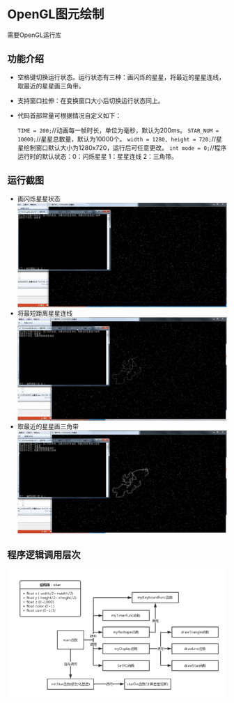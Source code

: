 # OpenGL图元绘制

需要OpenGL运行库

## 功能介绍
* 空格键切换运行状态。运行状态有三种：画闪烁的星星，将最近的星星连线，取最近的星星画三角带。
* 支持窗口拉伸：在变换窗口大小后切换运行状态同上。
* 代码首部常量可根据情况自定义如下：

	`TIME = 200;`//动画每一帧时长，单位为毫秒，默认为200ms。
	`STAR_NUM = 10000;`//星星总数量，默认为10000个。
	`width = 1280, height = 720;`//星星绘制窗口默认大小为1280x720，运行后可任意更改。
	`int mode = 0;`//程序运行时的默认状态：0：闪烁星星 1：星星连线 2：三角带。

## 运行截图
* 画闪烁星星状态
![](https://github.com/xuchenhao001/BIT-homework/blob/master/Computer%20graphics%20and%20visual%20computing/1/1.jpg)
* 将最短距离星星连线
![](https://github.com/xuchenhao001/BIT-homework/blob/master/Computer%20graphics%20and%20visual%20computing/1/2.jpg)
* 取最近的星星画三角带
![](https://github.com/xuchenhao001/BIT-homework/blob/master/Computer%20graphics%20and%20visual%20computing/1/3.jpg)

## 程序逻辑调用层次

![](https://github.com/xuchenhao001/BIT-homework/blob/master/Computer%20graphics%20and%20visual%20computing/1/4.png)